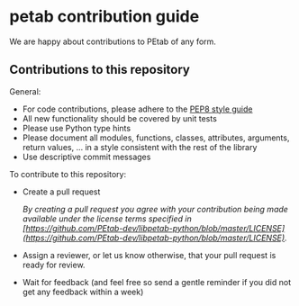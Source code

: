 # petab contribution guide

We are happy about contributions to PEtab of any form.

## Contributions to this repository

General:

* For code contributions, please adhere to the
  [PEP8 style guide](https://www.python.org/dev/peps/pep-0008/)
* All new functionality should be covered by unit tests
* Please use Python type hints
* Please document all modules, functions, classes, attributes, arguments,
  return values, ... in a style consistent with the rest of the library
* Use descriptive commit messages

To contribute to this repository:

* Create a pull request

  *By creating a pull request you agree with your contribution being made
  available under the license terms specified in
  [https://github.com/PEtab-dev/libpetab-python/blob/master/LICENSE](https://github.com/PEtab-dev/libpetab-python/blob/master/LICENSE).*

* Assign a reviewer, or let us know otherwise, that your pull request is ready
  for review.

* Wait for feedback (and feel free so send a gentle reminder if you did not
  get any feedback within a week)
